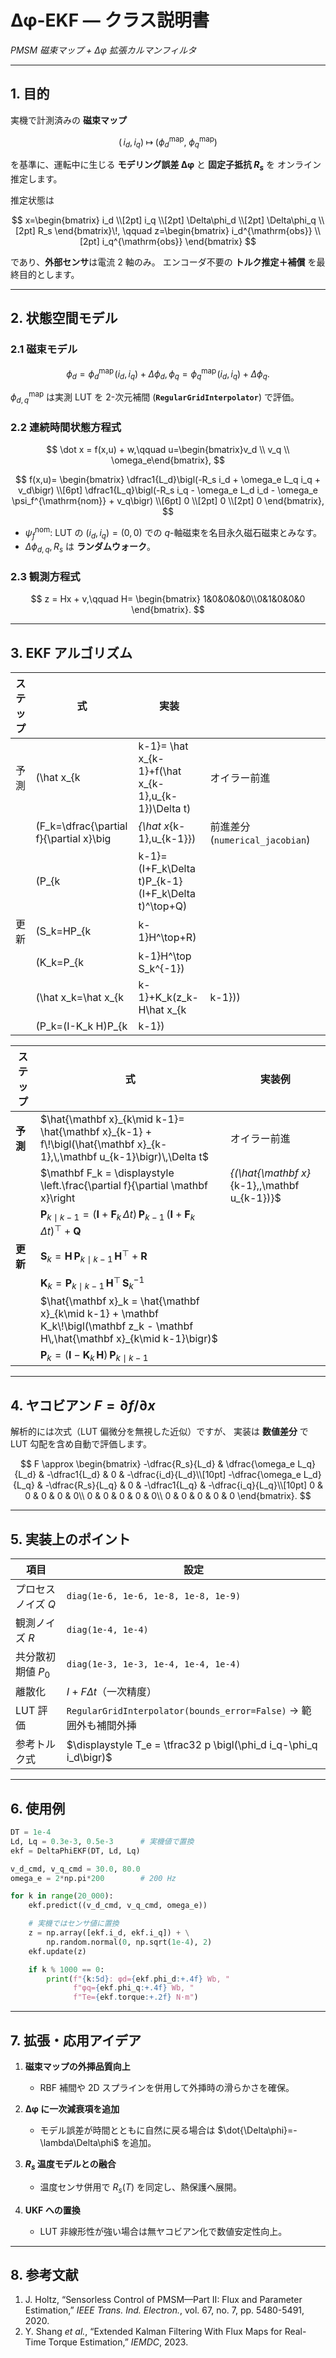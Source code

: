 # Δφ-EKF ― クラス説明書

*PMSM 磁束マップ + Δφ 拡張カルマンフィルタ*

---

## 1. 目的

実機で計測済みの **磁束マップ**

$$
\bigl(\,i_d,i_q\bigr)\;\longmapsto\;\bigl(\phi_d^{\mathrm{map}},\;\phi_q^{\mathrm{map}}\bigr)
$$

を基準に、運転中に生じる **モデリング誤差 Δφ** と **固定子抵抗 $R_s$** を
オンライン推定します。

推定状態は

$$
x=\begin{bmatrix}
i_d \\[2pt] i_q \\[2pt] \Delta\phi_d \\[2pt] \Delta\phi_q \\[2pt] R_s
\end{bmatrix}\!,
\qquad
z=\begin{bmatrix}
i_d^{\mathrm{obs}} \\[2pt] i_q^{\mathrm{obs}}
\end{bmatrix}
$$

であり、**外部センサ**は電流 2 軸のみ。
エンコーダ不要の **トルク推定＋補償** を最終目的とします。

---

## 2. 状態空間モデル

### 2.1 磁束モデル

$$
\phi_d = \phi_d^{\mathrm{map}}\!\bigl(i_d,i_q\bigr) + \Delta\phi_d,  
\phi_q = \phi_q^{\mathrm{map}}\!\bigl(i_d,i_q\bigr) + \Delta\phi_q.
$$

$\phi_{d,q}^{\mathrm{map}}$ は実測 LUT を 2-次元補間
(**`RegularGridInterpolator`**) で評価。

### 2.2 連続時間状態方程式

$$
\dot x = f(x,u) + w,\qquad
u=\begin{bmatrix}v_d \\ v_q \\ \omega_e\end{bmatrix},
$$

$$
f(x,u)=
\begin{bmatrix}
\dfrac1{L_d}\bigl(-R_s i_d + \omega_e L_q i_q + v_d\bigr) \\[6pt]
\dfrac1{L_q}\bigl(-R_s i_q - \omega_e L_d i_d
                - \omega_e \psi_f^{\mathrm{nom}} + v_q\bigr) \\[6pt]
0 \\[2pt] 0 \\[2pt] 0
\end{bmatrix},
$$

* $\psi_f^{\mathrm{nom}}$: LUT の $(i_d,i_q)=(0,0)$ での
  $q$-軸磁束を名目永久磁石磁束とみなす。
* $\Delta\phi_{d,q},\,R_s$ は **ランダムウォーク**。

### 2.3 観測方程式

$$
z = Hx + v,\qquad
H=
\begin{bmatrix}
1&0&0&0&0\\0&1&0&0&0
\end{bmatrix}.
$$

---

## 3. EKF アルゴリズム

| ステップ | 式                                        | 実装                                                     |                             |   |
| ---- | ---------------------------------------- | ------------------------------------------------------ | --------------------------- | - |
| 予測   | (\hat x\_{k                              | k-1}= \hat x\_{k-1}+f(\hat x\_{k-1},u\_{k-1})\Delta t) | オイラー前進                      |   |
|      | (F\_k=\dfrac{\partial f}{\partial x}\big | *{\hat x*{k-1},u\_{k-1}})                              | 前進差分 (`numerical_jacobian`) |   |
|      | (P\_{k                                   | k-1}=(I+F\_k\Delta t)P\_{k-1}(I+F\_k\Delta t)^\top+Q)  |                             |   |
| 更新   | (S\_k=HP\_{k                             | k-1}H^\top+R)                                          |                             |   |
|      | (K\_k=P\_{k                              | k-1}H^\top S\_k^{-1})                                  |                             |   |
|      | (\hat x\_k=\hat x\_{k                    | k-1}+K\_k(z\_k-H\hat x\_{k                             | k-1}))                      |   |
|      | (P\_k=(I-K\_k H)P\_{k                    | k-1})                                                  |                             |   |

| ステップ | 式 | 実装例 |
| --- | --- | --- |
| **予測** | $\hat{\mathbf x}_{k\mid k-1}= \hat{\mathbf x}_{k-1} + f\!\bigl(\hat{\mathbf x}_{k-1},\,\mathbf u_{k-1}\bigr)\,\Delta t$ | オイラー前進 |
|  | $\mathbf F_k = \displaystyle \left.\frac{\partial f}{\partial \mathbf x}\right|_{(\hat{\mathbf x}_{k-1},\,\mathbf u_{k-1})}$ | 前進差分（`numerical_jacobian`） |
|  | $\mathbf P_{k\mid k-1} = \bigl(\mathbf I + \mathbf F_k \,\Delta t\bigr)\,\mathbf P_{k-1}\,\bigl(\mathbf I + \mathbf F_k \,\Delta t\bigr)^\top + \mathbf Q$ | |
| **更新** | $\mathbf S_k = \mathbf H\,\mathbf P_{k\mid k-1}\,\mathbf H^\top + \mathbf R$ | |
|  | $\mathbf K_k = \mathbf P_{k\mid k-1}\,\mathbf H^\top\,\mathbf S_k^{-1}$ | |
|  | $\hat{\mathbf x}_k = \hat{\mathbf x}_{k\mid k-1} + \mathbf K_k\!\bigl(\mathbf z_k - \mathbf H\,\hat{\mathbf x}_{k\mid k-1}\bigr)$ | |
|  | $\mathbf P_k = \bigl(\mathbf I - \mathbf K_k\,\mathbf H\bigr)\,\mathbf P_{k\mid k-1}$ | |



---

## 4. ヤコビアン $F=\partial f/\partial x$

解析的には次式（LUT 偏微分を無視した近似）ですが、
実装は **数値差分** で LUT 勾配を含め自動で評価します。

$$
F \approx
\begin{bmatrix}
-\dfrac{R_s}{L_d} & \dfrac{\omega_e L_q}{L_d} & -\dfrac1{L_d} & 0 & -\dfrac{i_d}{L_d}\\[10pt]
-\dfrac{\omega_e L_d}{L_q} & -\dfrac{R_s}{L_q} & 0 & -\dfrac1{L_q} & -\dfrac{i_q}{L_q}\\[10pt]
0 & 0 & 0 & 0 & 0\\
0 & 0 & 0 & 0 & 0\\
0 & 0 & 0 & 0 & 0
\end{bmatrix}.
$$

---

## 5. 実装上のポイント

| 項目           | 設定                                                                 |
| ------------ | ------------------------------------------------------------------ |
| プロセスノイズ $Q$  | `diag(1e-6, 1e-6, 1e-8, 1e-8, 1e-9)`                               |
| 観測ノイズ $R$    | `diag(1e-4, 1e-4)`                                                 |
| 共分散初期値 $P_0$ | `diag(1e-3, 1e-3, 1e-4, 1e-4, 1e-4)`                               |
| 離散化          | $I+F\Delta t$（一次精度）                                                |
| LUT 評価       | `RegularGridInterpolator(bounds_error=False)` → 範囲外も補間外挿           |
| 参考トルク式       | $\displaystyle T_e = \tfrac32 p \bigl(\phi_d i_q-\phi_q i_d\bigr)$ |

---

## 6. 使用例

```python
DT = 1e-4
Ld, Lq = 0.3e-3, 0.5e-3      # 実機値で置換
ekf = DeltaPhiEKF(DT, Ld, Lq)

v_d_cmd, v_q_cmd = 30.0, 80.0
omega_e = 2*np.pi*200        # 200 Hz

for k in range(20_000):
    ekf.predict((v_d_cmd, v_q_cmd, omega_e))

    # 実機ではセンサ値に置換
    z = np.array([ekf.i_d, ekf.i_q]) + \
        np.random.normal(0, np.sqrt(1e-4), 2)
    ekf.update(z)

    if k % 1000 == 0:
        print(f"{k:5d}: φd={ekf.phi_d:+.4f} Wb, "
              f"φq={ekf.phi_q:+.4f} Wb, "
              f"Te={ekf.torque:+.2f} N·m")
```

---

## 7. 拡張・応用アイデア

1. **磁束マップの外挿品質向上**

   * RBF 補間や 2D スプラインを併用して外挿時の滑らかさを確保。
2. **Δφ に一次減衰項を追加**

   * モデル誤差が時間とともに自然に戻る場合は
     $\dot{\Delta\phi}=-\lambda\Delta\phi$ を追加。
3. **$R_s$ 温度モデルとの融合**

   * 温度センサ併用で $R_s(T)$ を同定し、熱保護へ展開。
4. **UKF への置換**

   * LUT 非線形性が強い場合は無ヤコビアン化で数値安定性向上。

---

## 8. 参考文献

1. J. Holtz, “Sensorless Control of PMSM—Part II: Flux and Parameter Estimation,” *IEEE Trans. Ind. Electron.*, vol. 67, no. 7, pp. 5480-5491, 2020.
2. Y. Shang *et al.*, “Extended Kalman Filtering With Flux Maps for Real-Time Torque Estimation,” *IEMDC*, 2023.


